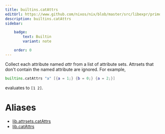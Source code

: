 ```yaml
---
title: builtins.catAttrs
editUrl: https://www.github.com/nixos/nix/blob/master/src/libexpr/primops.cc
description: builtins.catAttrs
sidebar:

    badge:
        text: Builtin
        variant: note

    order: 0
---
```


Collect each attribute named *attr* from a list of attribute
sets.  Attrsets that don't contain the named attribute are
ignored. For example,

```nix
builtins.catAttrs "a" [{a = 1;} {b = 0;} {a = 2;}]
```

evaluates to `[1 2]`.


# Aliases

- [lib.attrsets.catAttrs](/nix-doc-comments/reference/lib/attrsets/lib-attrsets-catattrs)
- [lib.catAttrs](/nix-doc-comments/reference/lib/lib-catattrs)


